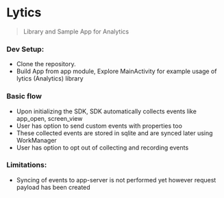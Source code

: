 # Lytics
> Library and Sample App for Analytics

### Dev Setup:
* Clone the repository.
* Build App from app module, Explore MainActivity for example usage of lytics (Analytics) library

### Basic flow
* Upon initializing the SDK, SDK automatically collects events like app_open, screen_view
* User has option to send custom events with properties too
* These collected events are stored in sqlite and are synced later using WorkManager
* User has option to opt out of collecting and recording events

### Limitations: 
* Syncing of events to app-server is not performed yet however request payload has been created 